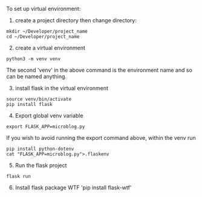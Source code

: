 To set up virtual environment:
1. create a project directory then change directory:

```
mkdir ~/Developer/project_name
cd ~/Developer/project_name
```

2. create a virtual environment

`python3 -m venv venv`

The second 'venv' in the above command is the environment name and so can be named anything.

3. install flask in the virtual environment

```
source venv/bin/activate
pip install flask
```

4. Export global venv variable

`export FLASK_APP=microblog.py`

If you wish to avoid running the export command above, within the venv run

```
pip install python-dotenv
cat "FLASK_APP=microblog.py">.flaskenv
```

5. Run the flask project

`flask run`

6. Install flask package WTF
'pip install flask-wtf'
